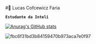 #🌄 Lucas Cofcewicz Faria

**`Estudante da Inteli`**

[![Anurag's GitHub stats](https://github-readme-stats.vercel.app/api?username=anuraghazra)](https://github.com/Lukera-Faria/github-readme-stats)

![fbc6f31bd3b84159470b973aca7e0f97](https://github.com/user-attachments/assets/6725f7c5-f151-4f7c-b13b-7fbe51ac9ce7)


